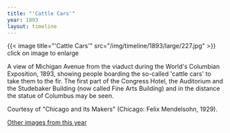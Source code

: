 ```yaml
---
title: "'Cattle Cars'"
year: 1893
layout: timeline
---
```


{{< image title="'Cattle Cars'" src="/img/timeline/1893/large/227.jpg" >}}
click on image to enlarge

A view of Michigan Avenue from the viaduct during the World's Columbian Exposition, 1893, showing people boarding the so-called 'cattle cars' to take them to the fir. The first part of the Congress Hotel, the Auditorium and the Studebaker Building (now called Fine Arts Building) and in the distance the statue of Columbus may be seen. 

Courtesy of "Chicago and Its Makers" (Chicago: Felix Mendelsohn, 1929).  

[Other images from this year](/historical/timeline/1893)